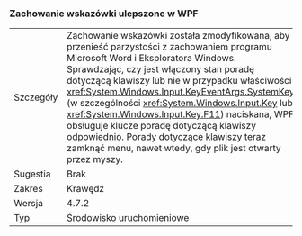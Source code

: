 ### <a name="keytips-behavior-improved-in-wpf"></a>Zachowanie wskazówki ulepszone w WPF

|   |   |
|---|---|
|Szczegóły|Zachowanie wskazówki została zmodyfikowana, aby przenieść parzystości z zachowaniem programu Microsoft Word i Eksploratora Windows. Sprawdzając, czy jest włączony stan poradę dotyczącą klawiszy lub nie w przypadku właściwości <xref:System.Windows.Input.KeyEventArgs.SystemKey> (w szczególności <xref:System.Windows.Input.Key> lub <xref:System.Windows.Input.Key.F11>) naciskana, WPF obsługuje klucze poradę dotyczącą klawiszy odpowiednio. Porady dotyczące klawiszy teraz zamknąć menu, nawet wtedy, gdy plik jest otwarty przez myszy.|
|Sugestia|Brak|
|Zakres|Krawędź|
|Wersja|4.7.2|
|Typ|Środowisko uruchomieniowe|

